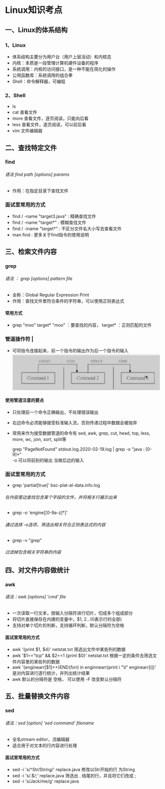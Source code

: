 # Linux知识考点
## 一、Linux的体系结构
### 1、Linux
* 体系结构主要分为用户台（用户上层活动）和内核态
* 内核：本质是一段管理计算机硬件设备的程序
* 系统调用：内核的访问接口，是一种不能在简化的操作
* 公用函数库：系统调用的组合拳
* Shell：命令解释器，可编程

### 2、Shell
* ls 
* cat   查看文件
* more  查看文件，逐页阅读，只能向后看
* less  查看文件，逐页阅读，可以前后看
* vim  文件编辑器

## 二、查找特定文件
### find
###### 语法 find path [options] params 
* 作用：在指定目录下查找文件

### 面试里常用的方式
* find / -name "target3.java"   :   精确查找文件
* find / -name "target*"        :   模糊查找文件 
* find / -iname "target*"       :   不区分文件名大小写去查看文件
* man find : 更多关于find指令的使用说明

## 三、检索文件内容
### grep 
###### 语法 ： grep [options] pattern file 
* 全称：Global Regular Expression Print 
* 作用：查找文件里符合条件的字符串，可以使用正则表达式

#### 常用方式
*  grep "moo" target*       "moo" ：要查找的内容， target* ：正则匹配的文件

### 管道操作符 | 
* 可将指令连接起来，前一个指令的输出作为后一个指令的输入
![Image](https://github.com/2571138262/Java-Interview/blob/master/images-folder/guandaocaozuofu.jpg)

#### 使用管道注意的要点
* 只处理前一个命令正确输出，不处理错误输出
* 右边命令必须能够接受标准输入流，否则传递过程中数据会被抛弃
* 常用来作为接受数据管道的命令有 sed, awk, grep, cut, head, top, less, more, wc, join, sort, split等

    
    grep "PageNotFound" stdout.log.2020-02-19.log | grep -o "java : [0-9]*"  
    -o 可以将前别的输出 当做后边的输入



### 面试里常用的方式
* grep 'partial\[true\]' bsc-plat-al-data.info.log
###### 在内容里边查找包含某个字段的文件，并将相关行展示出来
* grep -o 'engine\[[0-9a-z]*\]'
###### 通过选择 -o选项，筛选出相关符合正则表达式的内容
* grep -v "grep"
###### 过滤掉包含相关字符串的内容


## 四、对文件内容做统计
### awk
###### 语法：awk [options] 'cmd' file 
* 一次读取一行文本，按输入分隔符进行切片，切成多个组成部分
* 将切片直接保存在内建的变量中，$1, $2...($0表示行的全部)
* 支持对单个切片的判断，支持循环判断，默认分隔符为空格


#### 面试里常用的方式
* awk '{print $1, $4}' netstat.txt                      筛选出文件中某些列的数据
* awk '$1=="tcp" && $2==1 {print $0}' netstat.txt       根据一定的条件去筛选文件内容里的某些列的数据
* awk '{enginearr[$1]++}END{for(i in enginnearr)print i "\t" enginearr[i]}' 是对内容进行逐行统计，并列出统计结果
* awk 默认的分隔符是 空格， 可以使用 -F 改变默认分隔符


## 五、批量替换文件内容
### sed
###### 语法：sed [option] 'sed command' filename 
* 全名stream editor，流编辑器
* 适合用于对文本的行内容进行处理

#### 面试里常用的方式
* sed -i 's/^Str/String/' replace.java  修改以Str开始的行 为String
* sed -i 's/\.$/\;\' replace.java  筛选出 . 结尾的行，并且将它们改成 ;
* sed -i 's/Jack/me/g' replace.java
